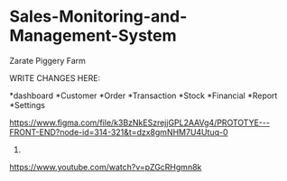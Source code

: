# Sales-Monitoring-and-Management-System
Zarate Piggery Farm


WRITE CHANGES HERE:

*dashboard
*Customer 
*Order 
*Transaction 
*Stock 
*Financial 
*Report 
*Settings

https://www.figma.com/file/k3BzNkESzrejjGPL2AAVg4/PROTOTYE---FRONT-END?node-id=314-321&t=dzx8gmNHM7U4Utuq-0

1. 
https://www.youtube.com/watch?v=pZGcRHgmn8k

